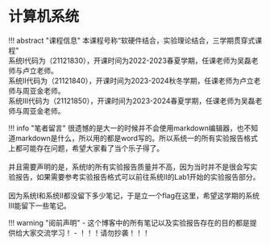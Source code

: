 # 计算机系统

!!! abstract "课程信息"
	本课程号称“软硬件结合，实验理论结合，三学期贯穿式课程”<br>
	系统Ⅰ代码为（21121830），开课时间为2022-2023春夏学期，任课老师为吴磊老师与卢立老师。<br>
	系统Ⅱ代码为（21121840），开课时间为2023-2024秋冬学期，任课老师为卢立老师与周亚金老师。<br>
	系统Ⅲ代码为（21121850），开课时间为2023-2024春夏学期，任课老师为吴磊老师与周亚金老师。<br>

!!! info "笔者留言"
	很遗憾的是大一的时候并不会使用markdown编辑器，也不知道markdown是什么，所以用的都是word写的。所以系统一的所有实验报告格式上都可能存在问题，希望大家看了当个乐子得了。<br><br>
	并且需要声明的是，系统Ⅰ的所有实验报告质量并不高，因为当时并不是很会写实验报告，如果需要参考实验报告格式可以前往系统Ⅱ的Lab1开始的实验报告部分。<br><br>
	因为系统Ⅰ和系统Ⅱ都没留下多少笔记，于是立一个flag在这里，希望这学期的系统Ⅲ能留下一些笔记。

!!! warning "阅前声明"
    - 这个博客中的所有笔记以及实验报告存在的目的都是提供给大家交流学习！
    - ！！！请勿抄袭！！！
